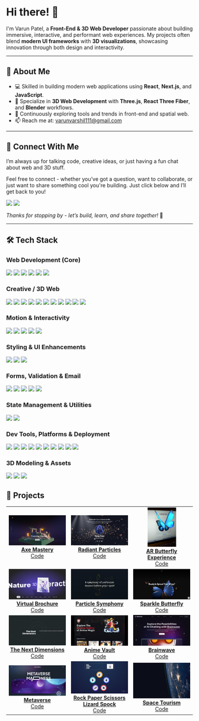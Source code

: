 # Hi there! 👋

I'm Varun Patel, a **Front-End & 3D Web Developer** passionate about building immersive, interactive, and performant web experiences. My projects often blend **modern UI frameworks** with **3D visualizations**, showcasing innovation through both design and interactivity.

---

## 🚀 About Me

- 💻 Skilled in building modern web applications using **React**, **Next.js**, and **JavaScript**.
- 🧠 Specialize in **3D Web Development** with **Three.js**, **React Three Fiber**, and **Blender** workflows.
- 🌱 Continuously exploring tools and trends in front-end and spatial web.
- 📫 Reach me at: varunvarshil111@gmail.com

---

## 🤝 Connect With Me

I’m always up for talking code, creative ideas, or just having a fun chat about web and 3D stuff.

Feel free to connect - whether you’ve got a question, want to collaborate, or just want to share something cool you're building. Just click below and I’ll get back to you!

<a href="mailto:varunvarshil111@gmail.com"><img src="https://img.shields.io/badge/Email-EA4335?style=flat&logo=gmail&logoColor=white" /></a>
<a href="https://www.linkedin.com/in/varun-patel-3660ab233"><img src="https://img.shields.io/badge/LinkedIn-0077B5?style=flat&logo=linkedin&logoColor=white" /></a>

_Thanks for stopping by - let’s build, learn, and share together!_ 🚀

---

## 🛠 Tech Stack

### Web Development (Core)

  <div align="left">
    <img src="https://img.shields.io/badge/React-61DAFB?style=flat&logo=react&logoColor=black" />
    <img src="https://img.shields.io/badge/Next.js-000000?style=flat&logo=nextdotjs&logoColor=white" />
    <img src="https://img.shields.io/badge/HTML5-f06529?style=flat&logo=html5&logoColor=white" />
    <img src="https://img.shields.io/badge/CSS3-2965f1?style=flat&logo=css3&logoColor=white" />
    <img src="https://img.shields.io/badge/JavaScript-f7df1e?style=flat&logo=javascript&logoColor=black" />
    <img src="https://img.shields.io/badge/Tailwind_CSS-38bdf8?style=flat&logo=tailwindcss&logoColor=white" />
  </div>

### Creative / 3D Web

  <div align="left">
    <img src="https://img.shields.io/badge/Three.js-000000?style=flat&logo=three.js&logoColor=white" />
    <img src="https://img.shields.io/badge/React Three Fiber-000000?style=flat&logo=three.js&logoColor=white" />
    <img src="https://img.shields.io/badge/Drei-000000?style=flat&logo=three.js&logoColor=white" />
    <img src="https://img.shields.io/badge/Postprocessing-000000?style=flat" />
    <img src="https://img.shields.io/badge/React Three Rapier-000000?style=flat" />
    <img src="https://img.shields.io/badge/Maath-000000?style=flat" />
    <img src="https://img.shields.io/badge/Leva-000000?style=flat" />
    <img src="https://img.shields.io/badge/r3f--perf-222222?style=flat" />
    <img src="https://img.shields.io/badge/Lamina-222222?style=flat" />
    <img src="https://img.shields.io/badge/WebXR-FF6600?style=flat" />
    <img src="https://img.shields.io/badge/MindAR-0c4a6e?style=flat" />
  </div>

### Motion & Interactivity

  <div align="left">
    <img src="https://img.shields.io/badge/GSAP-0ae448?style=flat&logo=greensock&logoColor=black" />
    <img src="https://img.shields.io/badge/Lenis-E30613?style=flat" />
    <img src="https://img.shields.io/badge/Split Type-222222?style=flat" />
    <img src="https://img.shields.io/badge/Framer Motion-EF2D5E?style=flat&logo=framer&logoColor=white" />
    <img src="https://img.shields.io/badge/React Just Parallax-ff70b0?style=flat" />
  </div>

### Styling & UI Enhancements

  <div align="left">
    <img src="https://img.shields.io/badge/Tailwind_CSS-38bdf8?style=flat&logo=tailwindcss&logoColor=white" />
    <img src="https://img.shields.io/badge/shadcn/ui-09090b?style=flat" />
    <img src="https://img.shields.io/badge/Acernity-0a0a0a?style=flat" />
  </div>

### Forms, Validation & Email

  <div align="left">
    <img src="https://img.shields.io/badge/React Hook Form-ec5990?style=flat" />
    <img src="https://img.shields.io/badge/Zod-3068b7?style=flat" />
    <img src="https://img.shields.io/badge/@hookform/resolvers-ec5990?style=flat" />
    <img src="https://img.shields.io/badge/Resend-222222?style=flat" />
    <img src="https://img.shields.io/badge/@react--email/components-222222?style=flat" />
  </div>

### State Management & Utilities

  <div align="left">
    <img src="https://img.shields.io/badge/Zustand-582d3e?style=flat" />
    <img src="https://img.shields.io/badge/Jotai-222222?style=flat" />
  </div>

### Dev Tools, Platforms & Deployment

  <div align="left">
    <img src="https://img.shields.io/badge/Git-f14e32?style=flat&logo=git&logoColor=white" />
    <img src="https://img.shields.io/badge/GitHub-222222?style=flat&logo=github&logoColor=white" />
    <img src="https://img.shields.io/badge/GitLab-fc6d26?style=flat&logo=gitlab&logoColor=white" />
    <img src="https://img.shields.io/badge/Vercel-000000?style=flat&logo=vercel&logoColor=white" />
    <img src="https://img.shields.io/badge/Netlify-32e6e2?style=flat&logo=netlify&logoColor=white" />
    <img src="https://img.shields.io/badge/Firebase-ffc400?style=flat&logo=firebase&logoColor=black" />
    <img src="https://img.shields.io/badge/VS Code-0078d4?style=flat&logo=visualstudiocode&logoColor=white" />
    <img src="https://img.shields.io/badge/Postman-ff6c37?style=flat&logo=postman&logoColor=white" />
    <img src="https://img.shields.io/badge/Jira-1868db?style=flat&logo=jira&logoColor=white" />
    <img src="https://img.shields.io/badge/Slack-611f69?style=flat&logo=slack&logoColor=white" />
  </div>

### 3D Modeling & Assets

  <div align="left">
    <img src="https://img.shields.io/badge/Blender-f4792b?style=flat&logo=blender&logoColor=white" />
    <img src="https://img.shields.io/badge/Sketchfab-1caad9?style=flat&logo=sketchfab&logoColor=white" />
    <img src="https://img.shields.io/badge/Polyhaven-222222?style=flat" />
  </div>

## 🌟 Projects

<table>
  <tr>
    <td align="center" width="33%">
      <a href="https://axe-mastery.vercel.app/" target="_blank">
        <img src="https://raw.githubusercontent.com/DV192/axe-mastery/master/public/axe-mastery-screenshot.png" width="100%" alt="Axe Mastery"/>
        <br/>
        <strong>Axe Mastery</strong>
      </a><br/>
      <a href="https://github.com/DV192/axe-mastery">Code</a>
    </td>
    <td align="center" width="33%">
      <a href="https://radiant-particles.vercel.app/" target="_blank">
        <img src="https://raw.githubusercontent.com/DV192/radiant-particles/master/public/radiant-particles-screenshot.png" width="100%" alt="Radiant Particles"/>
        <br/>
        <strong>Radiant Particles</strong>
      </a><br/>
      <a href="https://github.com/DV192/radiant-particles">Code</a>
    </td>
    <td align="center" width="33%">
      <a href="https://ar-viewer-v1.web.app/" target="_blank">
        <img src="https://raw.githubusercontent.com/DV192/ar-viewer/main/public/ar-viewer-screenshot-1.png" width="50%" alt="AR Viewer"/>
        <br/>
        <strong>AR Butterfly Experience</strong>
      </a><br/>
      <a href="https://github.com/DV192/ar-viewer">Code</a>
    </td>
  </tr>
  <tr>
    <td align="center" width="33%">
      <a href="https://virtual-brochure.vercel.app/" target="_blank">
        <img src="https://raw.githubusercontent.com/DV192/virtual-brochure/main/public/assets/virtual-brochure-screenshot.png" width="100%" alt="Virtual Brochure"/>
        <br/>
        <strong>Virtual Brochure</strong>
      </a><br/>
      <a href="https://github.com/DV192/virtual-brochure">Code</a>
    </td>
    <td align="center" width="33%">
      <a href="https://particle-symphony.vercel.app/" target="_blank">
        <img src="https://raw.githubusercontent.com/DV192/particle-symphony/master/public/assets/particle-symphony-screenshot.png" width="100%" alt="Particle Symphony"/>
        <br/>
        <strong>Particle Symphony</strong>
      </a><br/>
      <a href="https://github.com/DV192/particle-symphony">Code</a>
    </td>
    <td align="center" width="33%">
      <a href="https://sparkle-butterfly.vercel.app/" target="_blank">
        <img src="https://raw.githubusercontent.com/DV192/sparkle-butterfly/master/public/assets/sparkle-butterfly-screenshot.png" width="100%" alt="Sparkle Butterfly"/>
        <br/>
        <strong>Sparkle Butterfly</strong>
      </a><br/>
      <a href="https://github.com/DV192/sparkle-butterfly">Code</a>
    </td>
  </tr>
  <tr>
    <td align="center" width="33%">
      <a href="https://the-next-dimensions.vercel.app/" target="_blank">
        <img src="https://raw.githubusercontent.com/DV192/the-next-dimensions/master/public/the-next-dimensions-screenshot.png" width="100%" alt="The Next Dimensions "/>
        <br/>
        <strong>The Next Dimensions </strong>
      </a><br/>
      <a href="https://github.com/DV192/the-next-dimensions">Code</a>
    </td>
    <td align="center" width="33%">
      <a href="https://anime-vault-dv192.vercel.app/" target="_blank">
        <img src="https://raw.githubusercontent.com/DV192/anime-vault/master/public/anime-vault-screenshot.png" width="100%" alt="Anime Vault"/>
        <br/>
        <strong>Anime Vault</strong>
      </a><br/>
      <a href="https://github.com/DV192/anime-vault">Code</a>
    </td>
    <td align="center" width="33%">
      <a href="https://brainwave-dv192.vercel.app/" target="_blank">
        <img src="https://raw.githubusercontent.com/DV192/brainwave/main/public/assets/brainwave-screenshot.png" width="100%" alt="Brainwave"/>
        <br/>
        <strong>Brainwave</strong>
      </a><br/>
      <a href="https://github.com/DV192/brainwave">Code</a>
    </td>
  </tr>
  <tr>
    <td align="center" width="33%">
      <a href="https://metaverse-dv192.vercel.app/" target="_blank">
        <img src="https://raw.githubusercontent.com/DV192/metaverse/master/public/metaverse-screenshot.png" width="100%" alt="Metaverse"/>
        <br/>
        <strong>Metaverse</strong>
      </a><br/>
      <a href="https://github.com/DV192/metaverse">Code</a>
    </td>
    <td align="center" width="33%">
      <a href="https://rock-paper-scissors-lizard-spock-reactjs.vercel.app/" target="_blank">
        <img src="https://raw.githubusercontent.com/DV192/rock-paper-scissors-lizard-spock-reactjs/refs/heads/master/src/assets/design/bonus/desktop-step-1-bonus.jpg" width="100%" alt="Rock Paper Scissors Lizard Spock"/>
        <br/>
        <strong>Rock Paper Scissors Lizard Spock</strong>
      </a><br/>
      <a href="https://github.com/DV192/rock-paper-scissors-lizard-spock-reactjs">Code</a>
    </td>
    <td align="center" width="33%">
      <a href="https://space-tourism-website-nextjs.vercel.app/home" target="_blank">
        <img src="https://raw.githubusercontent.com/DV192/space-tourism-website-nextjs/refs/heads/master/public/assets/home/background-home-desktop.jpg" width="100%" alt="Space Tourism"/>
        <br/>
        <strong>Space Tourism</strong>
      </a><br/>
      <a href="https://github.com/DV192/space-tourism-website-nextjs">Code</a>
    </td>
  </tr>
</table>
